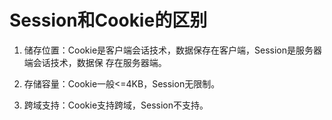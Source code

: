
# Session和Cookie的区别

1. 储存位置：Cookie是客户端会话技术，数据保存在客户端，Session是服务器端会话技术，数据保
存在服务器端。

2. 存储容量：Cookie一般<=4KB，Session无限制。

3. 跨域支持：Cookie支持跨域，Session不支持。